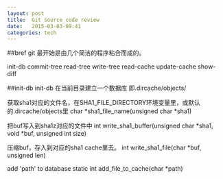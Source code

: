 ```yaml
---
layout: post
title:  Git source code review
date:   2015-03-03-09:41  
categories: tech
---
```


##bref
git 最开始是由几个简洁的程序粘合而成的。

init-db
commit-tree
read-tree
write-tree
read-cache
update-cache
show-diff

##init-db
init-db 在当前目录建立一个数据库
即.dircache/objects/







获取sha1对应的文件名，在SHA1_FILE_DIRECTORY环境变量里，或默认的.dircache/objects里
char *sha1_file_name(unsigned char *sha1)  

把buf写入到sha1z对应的文件中
int write_sha1_buffer(unsigned char *sha1, void *buf, unsigned int size)  

压缩buf，存入到对应的sha1 cache里去。
int write_sha1_file(char *buf, unsigned len)

add 'path' to database
static int add_file_to_cache(char *path)

